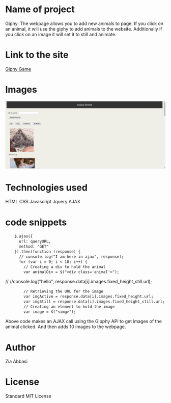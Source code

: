 # Name of project

Giphy: The webpage allows you to add new animals to page.  If you click on an animal, it will use the giphy to add animals to the website.  Additionally if you click on an image it will set it to still and animate.  

# Link to the site

[Giphy Game](https://ztabbasi.github.io/giffy/)

# Images

![Picture](assets/images/Animals.png)

# Technologies used

HTML
CSS
Javascript
Jquery
AJAX


# code snippets

        $.ajax({
          url: queryURL,
          method: "GET"
        }).then(function (response) {
          // console.log("I am here in ajax", response);
          for (var i = 0; i < 10; i++) {
            // Creating a div to hold the animal
            var animalDiv = $("<div class='animal'>");
// <!-- 
//             console.log("hello", response.data[i].images.downsized.url); -->
            //console.log("hello", response.data[i].images.fixed_height_still.url);

            // Retrieving the URL for the image
            var imgActive = response.data[i].images.fixed_height.url;
            var imgStill = response.data[i].images.fixed_height_still.url;
            // Creating an element to hold the image
            var image = $("<img>");
 
Above code makes an AJAX call using the Gipphy API to get images of the animal clicked.
And then adds 10 images to the webpage.


# Author 
Zia Abbasi

# License
Standard MIT License
